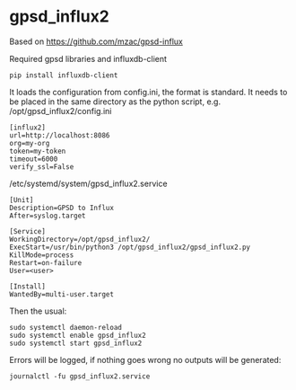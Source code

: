 # gpsd_influx2
Based on https://github.com/mzac/gpsd-influx


Required gpsd libraries and influxdb-client
```
pip install influxdb-client
```

It loads the configuration from config.ini, the format is standard. It needs to be placed in the same directory as the python script, e.g. /opt/gpsd_influx2/config.ini

```
[influx2]
url=http://localhost:8086
org=my-org
token=my-token
timeout=6000
verify_ssl=False
```

/etc/systemd/system/gpsd_influx2.service
```
[Unit]
Description=GPSD to Influx
After=syslog.target

[Service]
WorkingDirectory=/opt/gpsd_influx2/
ExecStart=/usr/bin/python3 /opt/gpsd_influx2/gpsd_influx2.py
KillMode=process
Restart=on-failure
User=<user>

[Install]
WantedBy=multi-user.target
```

Then the usual:
```
sudo systemctl daemon-reload
sudo systemctl enable gpsd_influx2
sudo systemctl start gpsd_influx2
```

Errors will be logged, if nothing goes wrong no outputs will be generated:
```
journalctl -fu gpsd_influx2.service
```
